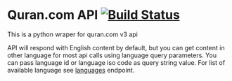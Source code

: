 # Quran.com API [![Build Status](https://travis-ci.com/dreygur/Quran.com.svg?token=eWxPbQig1xhUqhPrMFx5&branch=master)](https://travis-ci.com/dreygur/Quran.com)
This is a python wraper for quran.com v3 api

API will respond with English content by default, but you can get content in other language for most api calls using language query parameters. You can pass language id or language iso code as query string value. For list of available language see [languages](https://quran.api-docs.io/v3/options/languages) endpoint.

